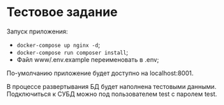# Тестовое задание

Запуск приложения:
- `docker-compose up nginx -d`;
- `docker-compose run composer install`;
- Файл www/.env.example переименовать в .env;

По-умолчанию приложение будет доступно на localhost:8001.

В процессе развертывания БД будет наполнена тестовыми данными. Подключиться к СУБД можно под пользователем test c паролем test.
